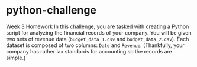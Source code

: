 # python-challenge
Week 3 Homework
In this challenge, you are tasked with creating a Python script for analyzing the financial records of your company. 
You will be given two sets of revenue data (`budget_data_1.csv` and `budget_data_2.csv`). 
Each dataset is composed of two columns: `Date` and `Revenue`. 
(Thankfully, your company has rather lax standards for accounting so the records are simple.)
